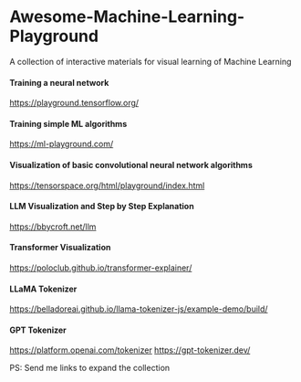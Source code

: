 # Awesome-Machine-Learning-Playground
A collection of interactive materials for visual learning of Machine Learning

#### Training a neural network
https://playground.tensorflow.org/

#### Training simple ML algorithms
https://ml-playground.com/

#### Visualization of basic convolutional neural network algorithms
https://tensorspace.org/html/playground/index.html

#### LLM Visualization and Step by Step Explanation
https://bbycroft.net/llm

#### Transformer Visualization
https://poloclub.github.io/transformer-explainer/

#### LLaMA Tokenizer
https://belladoreai.github.io/llama-tokenizer-js/example-demo/build/

#### GPT Tokenizer
https://platform.openai.com/tokenizer
https://gpt-tokenizer.dev/

PS: Send me links to expand the collection
